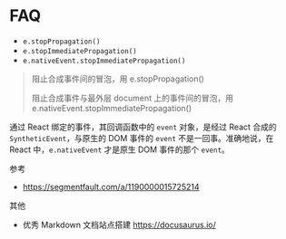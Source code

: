 # FAQ

- `e.stopPropagation()`
- `e.stopImmediatePropagation()`
- `e.nativeEvent.stopImmediatePropagation()`

> 阻止合成事件间的冒泡，用 e.stopPropagation()
>
> 阻止合成事件与最外层 document 上的事件间的冒泡，用 e.nativeEvent.stopImmediatePropagation()

通过 React 绑定的事件，其回调函数中的 `event` 对象，是经过 React 合成的 `SyntheticEvent`，与原生的 DOM 事件的 `event` 不是一回事。准确地说，在 React 中，`e.nativeEvent` 才是原生 DOM 事件的那个 `event`。

参考

- https://segmentfault.com/a/1190000015725214

其他

- 优秀 Markdown 文档站点搭建 https://docusaurus.io/
